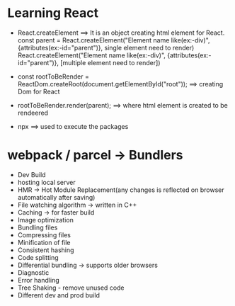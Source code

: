 # Learning React
 - React.createElement  ==> It is an object creating html element for React.
  const parent = React.createElement("Element name like(ex:-div)", {attributes(ex:-id="parent")}, single element need to render)
  React.createElement("Element name like(ex:-div)", {attributes(ex:-id="parent")}, [multiple element need to render])

 - const rootToBeRender = ReactDom.createRoot(document.getElementById("root")); ==> creating Dom for React

 - rootToBeRender.render(parent); ==> where html element is created to be rendeered

 - npx ==> used to execute the packages

# webpack / parcel -> Bundlers
 - Dev Build
 - hosting local server
 - HMR -> Hot Module Replacement(any changes is reflected on browser automatically after saving)
 - File watching algorithm  -> written in C++
 - Caching -> for faster build
 - Image optimization
 - Bundling files
 - Compressing files
 - Minification of file
 - Consistent hashing
 - Code splitting
 - Differential bundling -> supports older browsers
 - Diagnostic
 - Error handling
 - Tree Shaking - remove unused code
 - Different dev and prod build